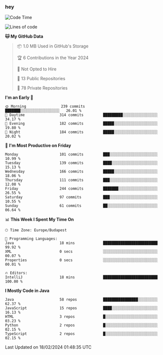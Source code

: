 ### hey

<!--START_SECTION:waka-->
![Code Time](http://img.shields.io/badge/Code%20Time-976%20hrs%2014%20mins-blue)

![Lines of code](https://img.shields.io/badge/From%20Hello%20World%20I%27ve%20Written-1.0%20million%20lines%20of%20code-blue)

**🐱 My GitHub Data** 

> 📦 1.0 MB Used in GitHub's Storage 
 > 
> 🏆 6 Contributions in the Year 2024
 > 
> 🚫 Not Opted to Hire
 > 
> 📜 13 Public Repositories 
 > 
> 🔑 78 Private Repositories 
 > 
**I'm an Early 🐤** 

```text
🌞 Morning                239 commits         ███████░░░░░░░░░░░░░░░░░░   26.01 % 
🌆 Daytime                314 commits         █████████░░░░░░░░░░░░░░░░   34.17 % 
🌃 Evening                182 commits         █████░░░░░░░░░░░░░░░░░░░░   19.80 % 
🌙 Night                  184 commits         █████░░░░░░░░░░░░░░░░░░░░   20.02 % 
```
📅 **I'm Most Productive on Friday** 

```text
Monday                   101 commits         ███░░░░░░░░░░░░░░░░░░░░░░   10.99 % 
Tuesday                  139 commits         ████░░░░░░░░░░░░░░░░░░░░░   15.13 % 
Wednesday                166 commits         █████░░░░░░░░░░░░░░░░░░░░   18.06 % 
Thursday                 111 commits         ███░░░░░░░░░░░░░░░░░░░░░░   12.08 % 
Friday                   244 commits         ███████░░░░░░░░░░░░░░░░░░   26.55 % 
Saturday                 97 commits          ███░░░░░░░░░░░░░░░░░░░░░░   10.55 % 
Sunday                   61 commits          ██░░░░░░░░░░░░░░░░░░░░░░░   06.64 % 
```


📊 **This Week I Spent My Time On** 

```text
🕑︎ Time Zone: Europe/Budapest

💬 Programming Languages: 
Java                     18 mins             █████████████████████████   99.92 % 
XML                      0 secs              ░░░░░░░░░░░░░░░░░░░░░░░░░   00.07 % 
Properties               0 secs              ░░░░░░░░░░░░░░░░░░░░░░░░░   00.01 % 

🔥 Editors: 
IntelliJ                 18 mins             █████████████████████████   100.00 % 
```

**I Mostly Code in Java** 

```text
Java                     58 repos            ████████████████░░░░░░░░░   62.37 % 
JavaScript               15 repos            ████░░░░░░░░░░░░░░░░░░░░░   16.13 % 
HTML                     3 repos             █░░░░░░░░░░░░░░░░░░░░░░░░   03.23 % 
Python                   2 repos             █░░░░░░░░░░░░░░░░░░░░░░░░   02.15 % 
TypeScript               2 repos             █░░░░░░░░░░░░░░░░░░░░░░░░   02.15 % 
```




 Last Updated on 18/02/2024 01:48:35 UTC
<!--END_SECTION:waka-->
